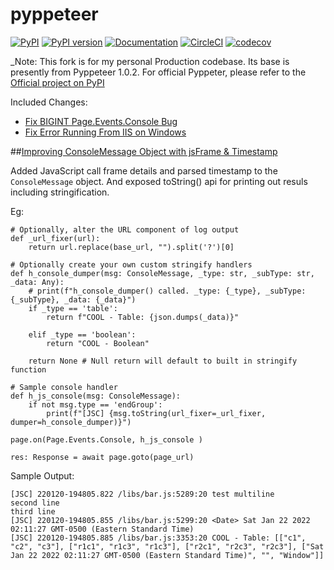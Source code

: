 pyppeteer
==========

[![PyPI](https://img.shields.io/pypi/v/pyppeteer.svg)](https://pypi.python.org/pypi/pyppeteer)
[![PyPI version](https://img.shields.io/pypi/pyversions/pyppeteer.svg)](https://pypi.python.org/pypi/pyppeteer)
[![Documentation](https://img.shields.io/badge/docs-latest-brightgreen.svg)](https://pyppeteer.github.io/pyppeteer/)
[![CircleCI](https://circleci.com/gh/pyppeteer/pyppeteer.svg?style=shield)](https://circleci.com/gh/pyppeteer/pyppeteer)
[![codecov](https://codecov.io/gh/pyppeteer/pyppeteer/branch/dev/graph/badge.svg)](https://codecov.io/gh/pyppeteer/pyppeteer)



_Note: This fork is for my personal Production codebase. Its base is presently from Pyppeteer 1.0.2. For official Pyppeter, please refer to the [Official project on PyPI](https://pypi.python.org/pypi/pyppeteer)


Included Changes:
* [Fix BIGINT Page.Events.Console Bug](https://github.com/pyppeteer/pyppeteer/pull/355/files)
* [Fix Error Running From IIS on Windows](https://github.com/pyppeteer/pyppeteer/pull/349/files)


##[Improving ConsoleMessage Object with jsFrame & Timestamp](https://github.com/pyppeteer/pyppeteer/issues/352)

Added JavaScript call frame details and parsed timestamp to the `ConsoleMessage` object. And exposed toString() api for printing out resuls including stringification.

Eg:
```
# Optionally, alter the URL component of log output
def _url_fixer(url):
    return url.replace(base_url, "").split('?')[0]

# Optionally create your own custom stringify handlers
def h_console_dumper(msg: ConsoleMessage, _type: str, _subType: str, _data: Any):
    # print(f"h_console_dumper() called. _type: {_type}, _subType: {_subType}, _data: {_data}")
    if _type == 'table':
        return f"COOL - Table: {json.dumps(_data)}"

    elif _type == 'boolean':
        return "COOL - Boolean"

    return None # Null return will default to built in stringify function

# Sample console handler
def h_js_console(msg: ConsoleMessage):
    if not msg.type == 'endGroup':
        print(f"[JSC] {msg.toString(url_fixer=_url_fixer, dumper=h_console_dumper)}")

page.on(Page.Events.Console, h_js_console )

res: Response = await page.goto(page_url)

```

Sample Output:
```
[JSC] 220120-194805.822 /libs/bar.js:5289:20 test multiline
second line
third line
[JSC] 220120-194805.855 /libs/bar.js:5299:20 <Date> Sat Jan 22 2022 02:11:27 GMT-0500 (Eastern Standard Time)
[JSC] 220120-194805.885 /libs/bar.js:3353:20 COOL - Table: [["c1", "c2", "c3"], ["r1c1", "r1c3", "r1c3"], ["r2c1", "r2c3", "r2c3"], ["Sat Jan 22 2022 02:11:27 GMT-0500 (Eastern Standard Time)", "", "Window"]]
```